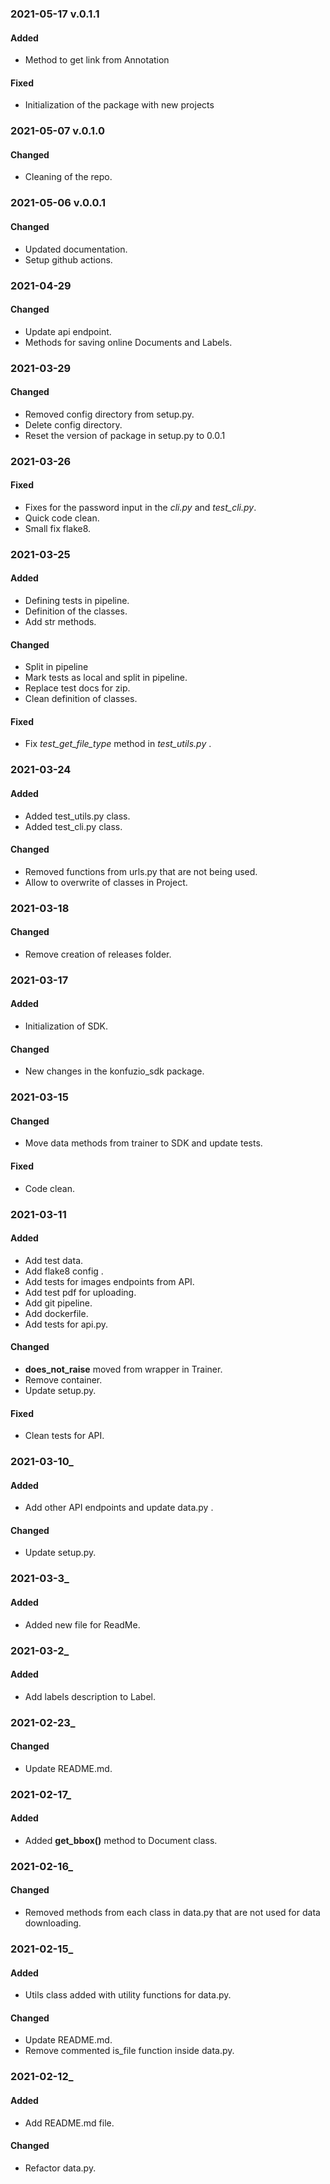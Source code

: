 ### 2021-05-17 v.0.1.1

#### Added

- Method to get link from Annotation

#### Fixed

- Initialization of the package with new projects


### 2021-05-07 v.0.1.0

#### Changed

- Cleaning of the repo.


### 2021-05-06 v.0.0.1

#### Changed

- Updated documentation.
- Setup github actions.


### 2021-04-29

#### Changed

- Update api endpoint.
- Methods for saving online Documents and Labels.


### 2021-03-29

#### Changed

- Removed config directory from setup.py. 
- Delete config directory. 
- Reset the version of package in setup.py to 0.0.1

  

### 2021-03-26

#### Fixed

- Fixes for the password input in the *cli.py* and *test_cli.py*.
- Quick code clean.
- Small fix flake8.

  

### 2021-03-25

#### Added

- Defining tests in pipeline.
- Definition of the classes.
- Add str methods.

#### Changed

- Split in pipeline 
- Mark tests as local and split in pipeline.
- Replace test docs for zip.
- Clean definition of classes.

#### Fixed

- Fix *test_get_file_type* method in *test_utils.py* .

  

### 2021-03-24

#### Added

- Added test_utils.py class.
- Added test_cli.py class.

#### Changed

- Removed functions from urls.py that are not being used.
- Allow to overwrite of classes in Project.

  

### 2021-03-18

#### Changed

- Remove creation of releases folder.

  

### 2021-03-17

#### Added

- Initialization of SDK.

#### Changed

- New changes in the konfuzio_sdk package.

  

### 2021-03-15

#### Changed

- Move data methods from trainer to SDK and update tests.

#### Fixed

- Code clean.

  

### 2021-03-11

#### Added

- Add test data.
- Add flake8 config .
- Add tests for images endpoints from API.
- Add test pdf for uploading.
- Add git pipeline.
- Add dockerfile.
- Add tests for api.py.

#### Changed

- **does_not_raise** moved from wrapper in Trainer.
- Remove container.
- Update setup.py.

#### Fixed

- Clean tests for API.

  

### 2021-03-10_

#### Added

- Add other API endpoints and update data.py .

#### Changed

- Update setup.py.

  

### 2021-03-3_

#### Added

- Added new file for ReadMe.

  

### 2021-03-2_

#### Added

- Add labels description to Label.

  

### 2021-02-23_

#### Changed

- Update README.md.

  

### 2021-02-17_

#### Added

- Added **get_bbox()** method to Document class.

  

### 2021-02-16_

#### Changed

- Removed methods from each class in data.py that are not used for data downloading. 

  

### 2021-02-15_

#### Added

- Utils class added with utility functions for data.py.

#### Changed

- Update README.md. 
- Remove commented is_file function inside data.py.

  

### 2021-02-12_

#### Added

- Add README.md file.

#### Changed

- Refactor data.py.